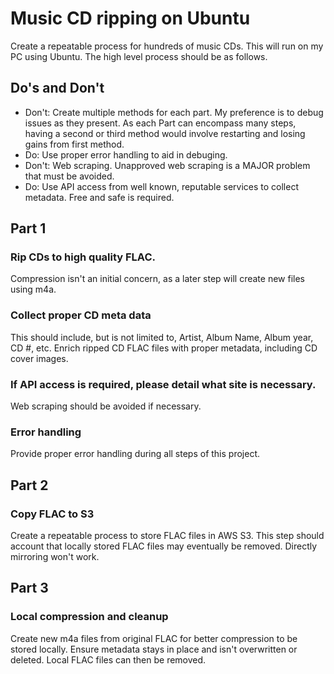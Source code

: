 # Music CD ripping on Ubuntu
Create a repeatable process for hundreds of music CDs. This will run on my PC using Ubuntu. The high level process should be as follows.

## Do's and Don't
* Don't: Create multiple methods for each part. My preference is to debug issues as they present. As each Part can encompass many steps, having a second or third method would involve restarting and losing gains from first method.
* Do: Use proper error handling to aid in debuging.
* Don't: Web scraping. Unapproved web scraping is a MAJOR problem that must be avoided. 
* Do: Use API access from well known, reputable services to collect metadata. Free and safe is required. 


## Part 1 

### Rip CDs to high quality FLAC. 
Compression isn't an initial concern, as a later step will create new files using m4a. 
### Collect proper CD meta data
This should include, but is not limited to, Artist, Album Name, Album year, CD #, etc. Enrich ripped CD FLAC files with proper metadata, including CD cover images. 
### If API access is required, please detail what site is necessary. 
Web scraping should be avoided if necessary. 
### Error handling
Provide proper error handling during all steps of this project.

## Part 2 

### Copy FLAC to S3
Create a repeatable process to store FLAC files in AWS S3. This step should account that locally stored FLAC files may eventually be removed. Directly mirroring won't work.

## Part 3

### Local compression and cleanup
Create new m4a files from original FLAC for better compression to be stored locally. Ensure metadata stays in place and isn't overwritten or deleted. Local FLAC files can then be removed.